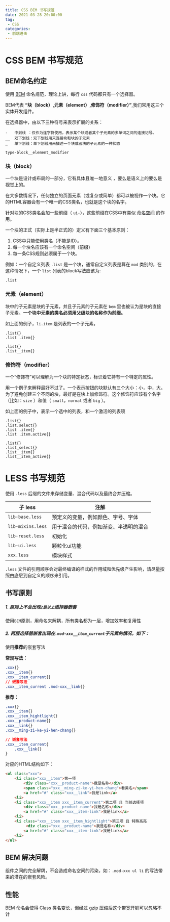 ```yaml
---
title: CSS BEM 书写规范
date: 2021-03-28 20:00:00
tag:
 - CSS
categories:
 - 前端进击
---
```

# CSS BEM 书写规范
## BEM命名约定

使用 [BEM](http://bem.info/) 命名规范，理论上讲，每行 `css` 代码都只有一个选择器。

BEM代表 **“块（block）,元素（element）,修饰符（modifier）”**,我们常用这三个实体开发组件。

在选择器中，由以下三种符号来表示扩展的关系：

```
-   中划线 ：仅作为连字符使用，表示某个块或者某个子元素的多单词之间的连接记号。
__  双下划线：双下划线用来连接块和块的子元素
_   单下划线：单下划线用来描述一个块或者块的子元素的一种状态

type-block__element_modifier
```

### 块（block）

一个块是设计或布局的一部分，它有具体且唯一地意义 ，要么是语义上的要么是视觉上的。

在大多数情况下，任何独立的页面元素（或复杂或简单）都可以被视作一个块。它的HTML容器会有一个唯一的CSS类名，也就是这个块的名字。

针对块的CSS类名会加一些前缀（ `ui-`），这些前缀在CSS中有类似 [命名空间]() 的作用。

一个块的正式（实际上是半正式的）定义有下面三个基本原则：

1. CSS中只能使用类名（不能是ID）。
2. 每一个块名应该有一个命名空间（前缀）
3. 每一条CSS规则必须属于一个块。

例如：一个自定义列表 `.list` 是一个块，通常自定义列表是算在 `mod` 类别的，在这种情况下，一个 `list` 列表的block写法应该为:

```
.list
```

### 元素（element）

块中的子元素是块的子元素，并且子元素的子元素在 `bem` 里也被认为是块的直接子元素。**一个块中元素的类名必须用父级块的名称作为前缀。**

如上面的例子，`li.item` 是列表的一个子元素，

```
.list{}
.list .item{}

.list{}
.list__item{}
```

### 修饰符（modifier）

一个“修饰符”可以理解为一个块的特定状态，标识着它持有一个特定的属性。

用一个例子来解释最好不过了。一个表示按钮的块默认有三个大小：小，中，大。为了避免创建三个不同的块，最好是在块上加修饰符。这个修饰符应该有个名字（比如：`size` ）和值（ `small`，`normal` 或者 `big` ）。

如上面的例子中，表示一个选中的列表，和一个激活的列表项

```
.list{}
.list.select{}
.list .item{}
.list .item.active{}

.list{}
.list_select{}
.list__item{}
.list__item_active{}
```

# LESS 书写规范

使用 `.less` 后缀的文件来存储变量、混合代码以及最终合并压缩。

| 子 less | 注解 |
| --- | --- |
| `lib-base.less` | 预定义的变量，例如颜色、字号、字体 |
| `lib-mixins.less` | 用于混合的代码，例如渐变、半透明的混合 |
| `lib-reset.less` | 初始化 |
| `lib-ui.less` | 颗粒化ui功能 |
| `xxx.less` | 模块样式 |

`.less` 文件的引用顺序会对最终编译的样式的作用域和优先级产生影响，请尽量按照由底层到自定义的顺序来引用。

## 书写原则

##### 1. 原则上不会出现`2层以上`选择器嵌套

使用`BEM`原则，用命名来解耦，所有类名都为一层，增加效率和复用性

##### 2. 两层选择器嵌套出现在`.mod-xxx__item_current`子元素的情况，如下：

使用**推荐**的嵌套写法

**常规写法：**

```css
.xxx{}
.xxx__item{}
.xxx__item_current{}
// 嵌套写法
.xxx__item_current .mod-xxx__link{}
```

**推荐：**

```css
.xxx{}
.xxx__item{}
.xxx__item_hightlight{}
.xxx__product-name{}
.xxx__link{}
.xxx__ming-zi-ke-yi-hen-chang{}

// 嵌套写法
.xxx__item_current{
    .xxx__link{}
}
```

对应的HTML结构如下：

```html
<ul class="xxx">
    <li class="xxx__item">第一项
        <div class="xxx__product-name">我是名称</div>
        <span class="xxx__ming-zi-ke-yi-hen-chang">看类名</span>
        <a href="#" class="xxx__link">我是link</a>
    <li>
    <li class="xxx__item xxx__item_current">第二项 且 当前选择项
        <div class="xxx__product-name">我是名称</div>
        <a href="#" class="xxx__item-link">我是link</a>
    <li>
    <li class="xxx__item xxx__item_hightlight">第三项 且 特殊高亮
         <div class="xxx__product-name">我是名称</div>
        <a href="#" class="xxx__item-link">我是link</a>
    <li>
</ul>
```

## BEM 解决问题

组件之间的完全解耦，不会造成命名空间的污染，如：`.mod-xxx ul li` 的写法带来的潜在的嵌套风险。

## 性能

BEM 命名会使得 Class 类名变长，但经过 gzip 压缩后这个带宽开销可以忽略不计
